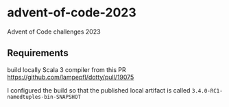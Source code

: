 # advent-of-code-2023
Advent of Code challenges 2023

## Requirements

build locally Scala 3 compiler from this PR https://github.com/lampepfl/dotty/pull/19075

I configured the build so that the published local artifact is called `3.4.0-RC1-namedtuples-bin-SNAPSHOT`
